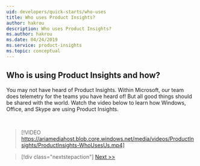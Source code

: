 ```yaml
---
uid: developers/quick-starts/who-uses
title: Who uses Product Insights?
author: hakrou
description: Who uses Product Insights?
ms.author: hakrou
ms.date: 04/24/2019
ms.service: product-insights
ms.topic: conceptual
---
```


## <a id="who_uses"></a>Who is using Product Insights and how?

You may not have heard of Product Insights. Within Microsoft, our team does telemetry for the teams you have heard of! But all good things should be shared with the world. Watch the video below to learn how Windows, Office, and Skype are using Product Insights.

<br/>

> [!VIDEO https://ariamediahost.blob.core.windows.net/media/videos/ProductInsights/ProductInsights-WhoUsesUs.mp4]

> [!div class="nextstepaction"]
> [Next >>](how-to-get-started.md)
